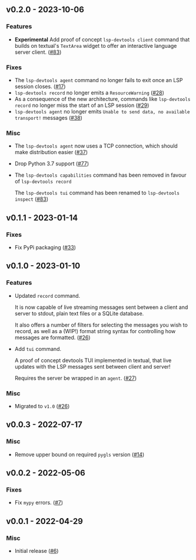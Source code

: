 ## v0.2.0 - 2023-10-06

### Features

- **Experimental** Add proof of concept `lsp-devtools client` command that builds on textual's `TextArea` widget to offer an interactive language server client. ([#83](https://github.com/swyddfa/lsp-devtools/issues/83))

### Fixes

- The `lsp-devtools agent` command no longer fails to exit once an LSP session closes. ([#17](https://github.com/swyddfa/lsp-devtools/issues/17))
- `lsp-devtools record` no longer emits a `ResourceWarning` ([#28](https://github.com/swyddfa/lsp-devtools/issues/28))
- As a consequence of the new architecture, commands like `lsp-devtools record` no longer miss the start of an LSP session ([#29](https://github.com/swyddfa/lsp-devtools/issues/29))
- `lsp-devtools agent` no longer emits `Unable to send data, no available transport!` messages ([#38](https://github.com/swyddfa/lsp-devtools/issues/38))

### Misc

- The `lsp-devtools agent` now uses a TCP connection, which should make distribution easier ([#37](https://github.com/swyddfa/lsp-devtools/issues/37))

- Drop Python 3.7 support ([#77](https://github.com/swyddfa/lsp-devtools/issues/77))

- The `lsp-devtools capabilities` command has been removed in favour of `lsp-devtools record`

  The `lsp-devtools tui` command has been renamed to `lsp-devtools inspect` ([#83](https://github.com/swyddfa/lsp-devtools/issues/83))

## v0.1.1 - 2023-01-14

### Fixes

- Fix PyPi packaging ([#33](https://github.com/alcarney/lsp-devtools/issues/33))

## v0.1.0 - 2023-01-10

### Features

- Updated `record` command.

  It is now capable of live streaming messages sent between a client and server to stdout, plain text files or a SQLite database.

  It also offers a number of filters for selecting the messages you wish to record, as well as a (WIP!) format string syntax for controlling how messages are formatted. ([#26](https://github.com/alcarney/lsp-devtools/issues/26))

- Add `tui` command.

  A proof of concept devtools TUI implemented in textual, that live updates with the LSP messages sent between client and server!

  Requires the server be wrapped in an `agent`. ([#27](https://github.com/alcarney/lsp-devtools/issues/27))

### Misc

- Migrated to `v1.0` ([#26](https://github.com/alcarney/lsp-devtools/issues/26))

## v0.0.3 - 2022-07-17

### Misc

- Remove upper bound on required `pygls` version ([#14](https://github.com/alcarney/lsp-devtools/issues/14))

## v0.0.2 - 2022-05-06

### Fixes

- Fix `mypy` errors. ([#7](https://github.com/alcarney/lsp-devtools/issues/7))

## v0.0.1 - 2022-04-29

### Misc

- Initial release ([#6](https://github.com/alcarney/lsp-devtools/issues/6))
